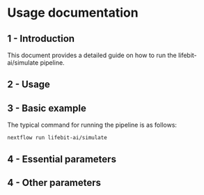 # Usage documentation

## 1 - Introduction

This document provides a detailed guide on how to run the lifebit-ai/simulate pipeline.

## 2 - Usage

## 3 - Basic example

The typical command for running the pipeline is as follows:

```
nextflow run lifebit-ai/simulate 
```

## 4 - Essential parameters

## 4 - Other parameters

